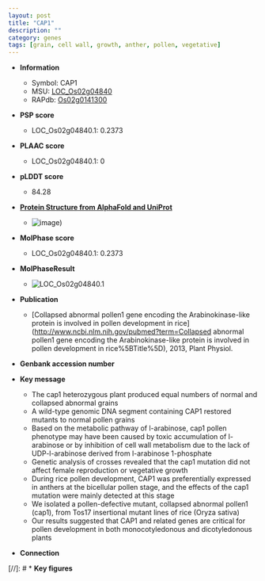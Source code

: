 ```yaml
---
layout: post
title: "CAP1"
description: ""
category: genes
tags: [grain, cell wall, growth, anther, pollen, vegetative]
---
```


* **Information**  
    + Symbol: CAP1  
    + MSU: [LOC_Os02g04840](http://rice.plantbiology.msu.edu/cgi-bin/ORF_infopage.cgi?orf=LOC_Os02g04840)  
    + RAPdb: [Os02g0141300](http://rapdb.dna.affrc.go.jp/viewer/gbrowse_details/irgsp1?name=Os02g0141300)  

* **PSP score**  
    + LOC_Os02g04840.1: 0.2373 

* **PLAAC score**  
    + LOC_Os02g04840.1: 0 

* **pLDDT score**
    + 84.28

* **[Protein Structure from AlphaFold and UniProt](https://www.uniprot.org/uniprotkb/Q6YX79/entry#structure)**
    + ![image](https://ricepsp.github.io/images/Q6/AF-Q6YX79-F1.png))

* **MolPhase score**
    + LOC_Os02g04840.1: 0.2373

* **MolPhaseResult**
    + ![LOC_Os02g04840.1](https://ricepsp.github.io/pictures/LOC_Os02g/LOC_Os02g04840.1.png)

* **Publication**  
    + [Collapsed abnormal pollen1 gene encoding the Arabinokinase-like protein is involved in pollen development in rice](http://www.ncbi.nlm.nih.gov/pubmed?term=Collapsed abnormal pollen1 gene encoding the Arabinokinase-like protein is involved in pollen development in rice%5BTitle%5D), 2013, Plant Physiol.

* **Genbank accession number**  

* **Key message**  
    + The cap1 heterozygous plant produced equal numbers of normal and collapsed abnormal grains
    + A wild-type genomic DNA segment containing CAP1 restored mutants to normal pollen grains
    + Based on the metabolic pathway of l-arabinose, cap1 pollen phenotype may have been caused by toxic accumulation of l-arabinose or by inhibition of cell wall metabolism due to the lack of UDP-l-arabinose derived from l-arabinose 1-phosphate
    + Genetic analysis of crosses revealed that the cap1 mutation did not affect female reproduction or vegetative growth
    + During rice pollen development, CAP1 was preferentially expressed in anthers at the bicellular pollen stage, and the effects of the cap1 mutation were mainly detected at this stage
    + We isolated a pollen-defective mutant, collapsed abnormal pollen1 (cap1), from Tos17 insertional mutant lines of rice (Oryza sativa)
    + Our results suggested that CAP1 and related genes are critical for pollen development in both monocotyledonous and dicotyledonous plants

* **Connection**  

[//]: # * **Key figures**  


